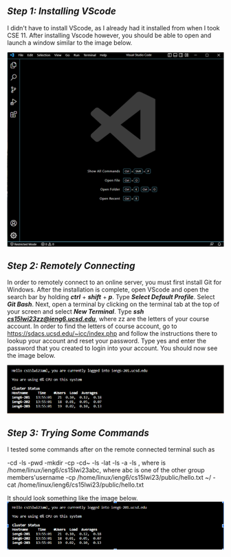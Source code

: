 ***Step 1: Installing VScode***
---
I didn't have to install VScode, as I already had it installed from when I took CSE 11. 
After installing Vscode however, you should be able to open and launch a window similar to the image below.

![Image](VScodeWindow.png)

***Step 2: Remotely Connecting***
---
In order to remotely connect to an online server, you must first install Git for Windows. 
After the installation is complete, open VScode and open the search bar by holding ***ctrl*** + ***shift*** + ***p***.
Type ***Select Default Profile***.
Select ***Git Bash***.
Next, open a terminal by clicking on the terminal tab at the top of your screen and select ***New Terminal***.
Type ***ssh cs15lwi23zz@ieng6.ucsd.edu***, where zz are the letters of your course account.
In order to find the letters of course account, go to https://sdacs.ucsd.edu/~icc/index.php and follow the instructions there to lookup your account and reset your password.
Type yes and enter the password that you created to login into your account. 
You should now see the image below.

![Image](RemoteConnect.png)

***Step 3: Trying Some Commands***
---
I tested some commands after on the remote connected terminal such as 

-cd 
-ls 
-pwd 
-mkdir
-cp 
-cd~
-ls -lat
-ls -a 
-ls <directory>, where <directory> is /home/linux/ieng6/cs15lwi23abc, where abc is one of the other group members'username
-cp /home/linux/ieng6/cs15lwi23/public/hello.txt ~/ 
-cat /home/linux/ieng6/cs15lwi23/public/hello.txt
  
It should look something like the image below.
![Image](Command.png)
